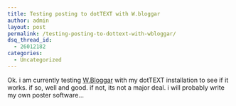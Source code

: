 ```yaml
---
title: Testing posting to dotTEXT with W.bloggar
author: admin
layout: post
permalink: /testing-posting-to-dottext-with-wbloggar/
dsq_thread_id:
  - 26012182
categories:
  - Uncategorized
---
```

Ok. i am currently testing [W.Bloggar][1] with my dotTEXT installation to see if it works. if so, well and good. if not, its not a major deal. i will probably write my own poster software&#8230;

 [1]: http://www.wbloggar.com